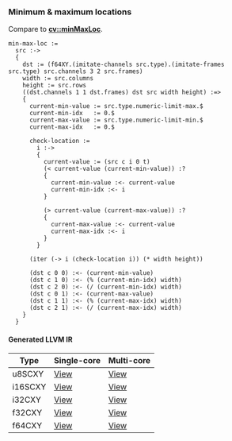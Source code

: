 ### Minimum & maximum locations
Compare to **[cv::minMaxLoc](http://docs.opencv.org/2.4.8/modules/core/doc/operations_on_arrays.html#minmaxloc)**.

    min-max-loc :=
      src :->
      {
        dst := (f64XY.(imitate-channels src.type).(imitate-frames src.type) src.channels 3 2 src.frames)
        width := src.columns
        height := src.rows
        ((dst.channels 1 1 dst.frames) dst src width height) :=>
        {
          current-min-value := src.type.numeric-limit-max.$
          current-min-idx   := 0.$
          current-max-value := src.type.numeric-limit-min.$
          current-max-idx   := 0.$

          check-location :=
            i :->
            {
              current-value := (src c i 0 t)
              (< current-value (current-min-value)) :?
              {
                current-min-value :<- current-value
                current-min-idx :<- i
              }

              (> current-value (current-max-value)) :?
              {
                current-max-value :<- current-value
                current-max-idx :<- i
              }
            }

          (iter (-> i (check-location i)) (* width height))

          (dst c 0 0) :<- (current-min-value)
          (dst c 1 0) :<- (% (current-min-idx) width)
          (dst c 2 0) :<- (/ (current-min-idx) width)
          (dst c 0 1) :<- (current-max-value)
          (dst c 1 1) :<- (% (current-max-idx) width)
          (dst c 2 1) :<- (/ (current-max-idx) width)
        }
      }

#### Generated LLVM IR
| Type    | Single-core | Multi-core |
|---------|-------------|------------|
| u8SCXY  | [View](https://raw.githubusercontent.com/biometrics/likely/gh-pages/ir/benchmarks/min_max_loc_f64CXY_u8SCXY.ll)  | [View](https://raw.githubusercontent.com/biometrics/likely/gh-pages/ir/benchmarks/min_max_loc_f64CXY_u8SCXY_m.ll)  |
| i16SCXY | [View](https://raw.githubusercontent.com/biometrics/likely/gh-pages/ir/benchmarks/min_max_loc_f64CXY_i16SCXY.ll) | [View](https://raw.githubusercontent.com/biometrics/likely/gh-pages/ir/benchmarks/min_max_loc_f64CXY_i16SCXY_m.ll) |
| i32CXY  | [View](https://raw.githubusercontent.com/biometrics/likely/gh-pages/ir/benchmarks/min_max_loc_f64CXY_i32CXY.ll)  | [View](https://raw.githubusercontent.com/biometrics/likely/gh-pages/ir/benchmarks/min_max_loc_f64CXY_i32CXY_m.ll)  |
| f32CXY  | [View](https://raw.githubusercontent.com/biometrics/likely/gh-pages/ir/benchmarks/min_max_loc_f64CXY_f32CXY.ll)  | [View](https://raw.githubusercontent.com/biometrics/likely/gh-pages/ir/benchmarks/min_max_loc_f64CXY_f32CXY_m.ll)  |
| f64CXY  | [View](https://raw.githubusercontent.com/biometrics/likely/gh-pages/ir/benchmarks/min_max_loc_f64CXY_f64CXY.ll)  | [View](https://raw.githubusercontent.com/biometrics/likely/gh-pages/ir/benchmarks/min_max_loc_f64CXY_f64CXY_m.ll)  |
